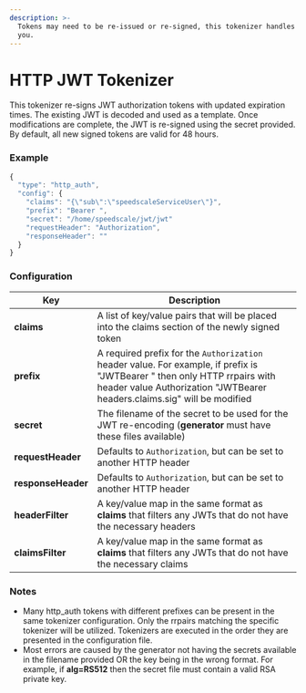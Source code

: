 ```yaml
---
description: >-
  Tokens may need to be re-issued or re-signed, this tokenizer handles that for
  you.
---
```


# HTTP JWT Tokenizer

This tokenizer re-signs JWT authorization tokens with updated expiration times. The existing JWT is decoded and used as a template. Once modifications are complete, the JWT is re-signed using the secret provided. By default, all new signed tokens are valid for 48 hours.

### Example <a href="#example" id="example"></a>

```javascript
{
  "type": "http_auth", 
  "config": {
    "claims": "{\"sub\":\"speedscaleServiceUser\"}", 
    "prefix": "Bearer ", 
    "secret": "/home/speedscale/jwt/jwt" 
    "requestHeader": "Authorization", 
    "responseHeader": "" 
  }
}
```

### Configuration <a href="#configuration" id="configuration"></a>

| Key                | Description                                                                                                                                                                                           |
| ------------------ | ----------------------------------------------------------------------------------------------------------------------------------------------------------------------------------------------------- |
| **claims**         | A list of key/value pairs that will be placed into the claims section of the newly signed token                                                                                                       |
| **prefix**         | A required prefix for the `Authorization` header value. For example, if prefix is "JWTBearer " then only HTTP rrpairs with header value Authorization "JWTBearer headers.claims.sig" will be modified |
| **secret**         | The filename of the secret to be used for the JWT re-encoding (**generator** must have these files available)                                                                                         |
| **requestHeader**  | Defaults to `Authorization`, but can be set to another HTTP header                                                                                                                                    |
| **responseHeader** | Defaults to `Authorization`, but can be set to another HTTP header                                                                                                                                    |
| **headerFilter**   | A key/value map in the same format as **claims** that filters any JWTs that do not have the necessary headers                                                                                         |
| **claimsFilter**   | A key/value map in the same format as **claims** that filters any JWTs that do not have the necessary claims                                                                                          |

### Notes <a href="#notes" id="notes"></a>

* Many http\_auth tokens with different prefixes can be present in the same tokenizer configuration. Only the rrpairs matching the specific tokenizer will be utilized. Tokenizers are executed in the order they are presented in the configuration file.
* Most errors are caused by the generator not having the secrets available in the filename provided OR the key being in the wrong format. For example, if **alg=RS512** then the secret file must contain a valid RSA private key.
